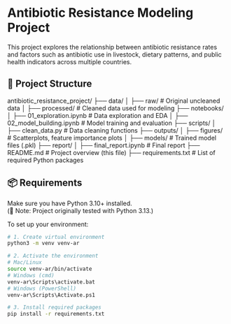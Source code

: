 # Antibiotic Resistance Modeling Project

This project explores the relationship between antibiotic resistance rates and factors such as antibiotic use in livestock, dietary patterns, and public health indicators across multiple countries.

## 📂 Project Structure

antibiotic_resistance_project/ ├── data/ │ ├── raw/ # Original uncleaned data │ ├── processed/ # Cleaned data used for modeling ├── notebooks/ │ ├── 01_exploration.ipynb # Data exploration and EDA │ ├── 02_model_building.ipynb # Model training and evaluation ├── scripts/ │ ├── clean_data.py # Data cleaning functions ├── outputs/ │ ├── figures/ # Scatterplots, feature importance plots │ ├── models/ # Trained model files (.pkl) ├── report/ │ ├── final_report.ipynb # Final report ├── README.md # Project overview (this file) ├── requirements.txt # List of required Python packages


## 📦 Requirements

Make sure you have Python 3.10+ installed.  
(🚨 Note: Project originally tested with Python 3.13.)

To set up your environment:

```bash
# 1. Create virtual environment
python3 -m venv venv-ar

# 2. Activate the environment
# Mac/Linux
source venv-ar/bin/activate
# Windows (cmd)
venv-ar\Scripts\activate.bat
# Windows (PowerShell)
venv-ar\Scripts\Activate.ps1

# 3. Install required packages
pip install -r requirements.txt
